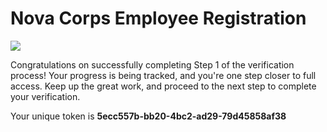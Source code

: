 # Nova Corps Employee Registration

![](https://static.wikia.nocookie.net/marvels-guardians-of-the-galaxy/images/2/21/Nova_Corps_banner.png/revision/latest?cb=20240217233012)

Congratulations on successfully completing Step 1 of the verification process! Your progress is being tracked, and you're one step closer to full access. Keep up the great work, and proceed to the next step to complete your verification.

Your unique token is **5ecc557b-bb20-4bc2-ad29-79d45858af38**